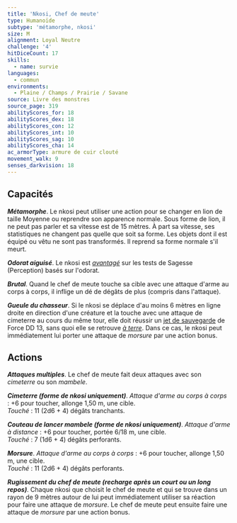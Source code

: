 ```yaml
---
title: 'Nkosi, Chef de meute'
type: Humanoïde
subtype: 'métamorphe, nkosi'
size: M
alignment: Loyal Neutre
challenge: '4'
hitDiceCount: 17
skills:
  - name: survie
languages:
  - commun
environments:
  - Plaine / Champs / Prairie / Savane
source: Livre des monstres
source_page: 319
abilityScores_for: 18
abilityScores_dex: 18
abilityScores_con: 12
abilityScores_int: 10
abilityScores_sag: 10
abilityScores_cha: 14
ac_armorType: armure de cuir clouté
movement_walk: 9
senses_darkvision: 18
---
```

## Capacités
_**Métamorphe**_. Le nkosi peut utiliser une action pour se changer en lion de taille Moyenne ou reprendre son apparence normale. Sous forme de lion, il ne peut pas parler et sa vitesse est de 15 mètres. À part sa vitesse, ses statistiques ne changent pas quelle que soit sa forme. Les objets dont il est équipé ou vêtu ne sont pas transformés. Il reprend sa forme normale s'il meurt.

_**Odorat aiguisé**_. Le nkosi est [_avantagé_](/utiliser-les-caracteristiques/#avantage-et-desavantage) sur les tests de Sagesse (Perception) basés sur l'odorat.

_**Brutal**_. Quand le chef de meute touche sa cible avec une attaque d'arme au corps à corps, il inflige un dé de dégâts de plus (compris dans l'attaque).

_**Gueule du chasseur**_. Si le nkosi se déplace d'au moins 6 mètres en ligne droite en direction d'une créature et la touche avec une attaque de cimeterre au cours du même tour, elle doit réussir un [jet de sauvegarde](/utiliser-les-caracteristiques/#jets-de-sauvegarde) de Force DD 13, sans quoi elle se retrouve [_à terre_](/gerer-la-sante-du-personnage/#a-terre). Dans ce cas, le nkosi peut immédiatement lui porter une attaque de _morsure_ par une action bonus.

## Actions
_**Attaques multiples**_. Le chef de meute fait deux attaques avec son _cimeterre_ ou son _mambele_.

_**Cimeterre (forme de nkosi uniquement)**_. _Attaque d'arme au corps à corps_ : +6 pour toucher, allonge 1,50 m, une cible.  
_Touché_ : 11 (2d6 + 4) dégâts tranchants.

_**Couteau de lancer mambele (forme de nkosi uniquement)**_. _Attaque d'arme à distance_ : +6 pour toucher, portée 6/18 m, une cible.  
_Touché_ : 7 (1d6 + 4) dégâts perforants.

_**Morsure**_. _Attaque d'arme au corps à corps_ : +6 pour toucher, allonge 1,50 m, une cible.  
_Touché_ : 11 (2d6 + 4) dégâts perforants.

_**Rugissement du chef de meute (recharge après un court ou un long repos)**_. Chaque nkosi que choisit le chef de meute et qui se trouve dans un rayon de 9 mètres autour de lui peut immédiatement utiliser sa réaction pour faire une attaque de _morsure_. Le chef de meute peut ensuite faire une attaque de _morsure_ par une action bonus.

